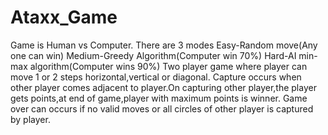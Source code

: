 # Ataxx_Game
Game is Human vs Computer.
There are 3 modes 
Easy-Random move(Any one can win) 
Medium-Greedy Algorithm(Computer win 70%)
Hard-AI min-max algorithm(Computer wins 90%)
Two player game where player can move 1 or  2 steps horizontal,vertical or diagonal.
Capture occurs when other player comes adjacent to player.On capturing other player,the player gets points,at end of game,player with maximum points is winner.
Game over can occurs if no valid moves or all circles of other player is captured by player.
